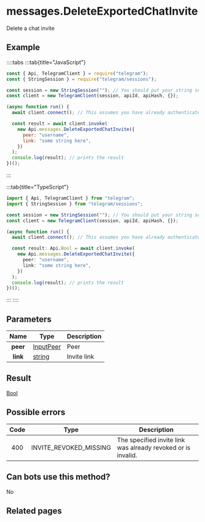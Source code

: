 # messages.DeleteExportedChatInvite

Delete a chat invite

## Example

::::tabs
:::tab{title="JavaScript"}

```js
const { Api, TelegramClient } = require("telegram");
const { StringSession } = require("telegram/sessions");

const session = new StringSession(""); // You should put your string session here
const client = new TelegramClient(session, apiId, apiHash, {});

(async function run() {
  await client.connect(); // This assumes you have already authenticated with .start()

  const result = await client.invoke(
    new Api.messages.DeleteExportedChatInvite({
      peer: "username",
      link: "some string here",
    })
  );
  console.log(result); // prints the result
})();
```

:::

:::tab{title="TypeScript"}

```ts
import { Api, TelegramClient } from "telegram";
import { StringSession } from "telegram/sessions";

const session = new StringSession(""); // You should put your string session here
const client = new TelegramClient(session, apiId, apiHash, {});

(async function run() {
  await client.connect(); // This assumes you have already authenticated with .start()

  const result: Api.Bool = await client.invoke(
    new Api.messages.DeleteExportedChatInvite({
      peer: "username",
      link: "some string here",
    })
  );
  console.log(result); // prints the result
})();
```

:::
::::

## Parameters

|   Name   | Type                                                  | Description |
| :------: | ----------------------------------------------------- | ----------- |
| **peer** | [InputPeer](https://core.telegram.org/type/InputPeer) | Peer        |
| **link** | [string](https://core.telegram.org/type/string)       | Invite link |

## Result

[Bool](https://core.telegram.org/type/Bool)

## Possible errors

| Code | Type                   | Description                                                  |
| :--: | ---------------------- | ------------------------------------------------------------ |
| 400  | INVITE_REVOKED_MISSING | The specified invite link was already revoked or is invalid. |

## Can bots use this method?

No

## Related pages
